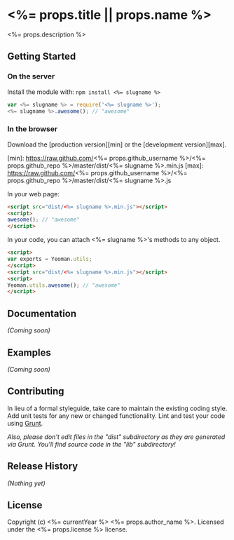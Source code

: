 # <%= props.title || props.name %>

<%= props.description %>

## Getting Started
### On the server
Install the module with: `npm install <%= slugname %>`

```javascript
var <%= slugname %> = require('<%= slugname %>');
<%= slugname %>.awesome(); // "awesome"
```

### In the browser
Download the [production version][min] or the [development version][max].

[min]: https://raw.github.com/<%= props.github_username %>/<%= props.github_repo %>/master/dist/<%= slugname %>.min.js
[max]: https://raw.github.com/<%= props.github_username %>/<%= props.github_repo %>/master/dist/<%= slugname %>.js

In your web page:

```html
<script src="dist/<%= slugname %>.min.js"></script>
<script>
awesome(); // "awesome"
</script>
```

In your code, you can attach <%= slugname %>'s methods to any object.

```html
<script>
var exports = Yeoman.utils;
</script>
<script src="dist/<%= slugname %>.min.js"></script>
<script>
Yeoman.utils.awesome(); // "awesome"
</script>
```

## Documentation
_(Coming soon)_

## Examples
_(Coming soon)_

## Contributing
In lieu of a formal styleguide, take care to maintain the existing coding style. Add unit tests for any new or changed functionality. Lint and test your code using [Grunt](http://gruntjs.com/).

_Also, please don't edit files in the "dist" subdirectory as they are generated via Grunt. You'll find source code in the "lib" subdirectory!_

## Release History
_(Nothing yet)_

## License
 
 Copyright (c) <%= currentYear %> <%= props.author_name %>. Licensed under the <%= props.license %> license.
